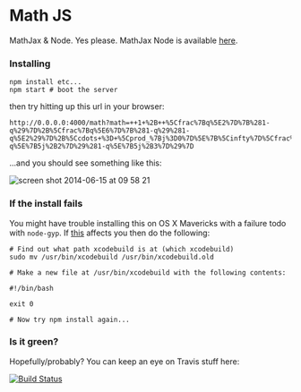 Math JS
=======

MathJax &amp; Node. Yes please. MathJax Node is available [here](https://github.com/mathjax/MathJax-node).

### Installing

```
npm install etc...
npm start # boot the server
```

then try hitting up this url in your browser:

```
http://0.0.0.0:4000/math?math=++1+%2B++%5Cfrac%7Bq%5E2%7D%7B%281-q%29%7D%2B%5Cfrac%7Bq%5E6%7D%7B%281-q%29%281-q%5E2%29%7D%2B%5Ccdots+%3D+%5Cprod_%7Bj%3D0%7D%5E%7B%5Cinfty%7D%5Cfrac%7B1%7D%7B%281-q%5E%7B5j%2B2%7D%29%281-q%5E%7B5j%2B3%7D%29%7D
```

...and you should see something like this:

![screen shot 2014-06-15 at 09 58 21](https://cloud.githubusercontent.com/assets/4483/3281248/91fa0e34-f49d-11e3-907d-cf16eb5c3ba2.png)

### If the install fails

You might have trouble installing this on OS X Mavericks with a failure todo with `node-gyp`. If [this](https://github.com/TooTallNate/node-gyp/issues/341#issuecomment-33969512) affects you then do the following:

```
# Find out what path xcodebuild is at (which xcodebuild)
sudo mv /usr/bin/xcodebuild /usr/bin/xcodebuild.old

# Make a new file at /usr/bin/xcodebuild with the following contents:

#!/bin/bash

exit 0

# Now try npm install again...
```

### Is it green?

Hopefully/probably? You can keep an eye on Travis stuff here:

[![Build Status](https://travis-ci.org/arfon/math-js.svg)](https://travis-ci.org/arfon/math-js)
